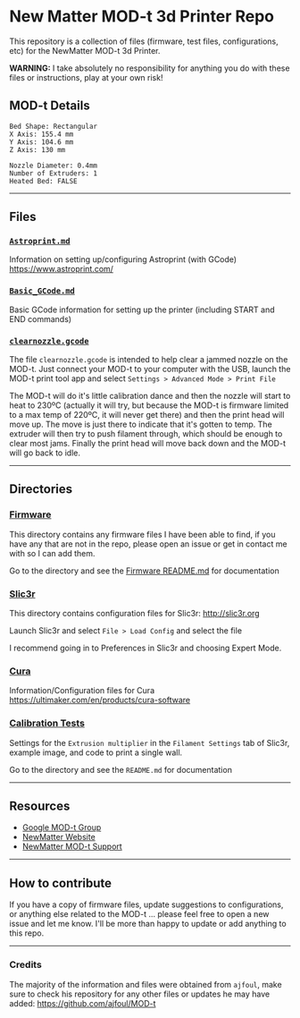 New Matter MOD-t 3d Printer Repo
================================

This repository is a collection of files (firmware, test files, configurations, etc) for the NewMatter MOD-t 3d Printer.

**WARNING:** I take absolutely no responsibility for anything you do with these files or instructions, play at your own risk!

MOD-t Details
-------------

```
Bed Shape: Rectangular
X Axis: 155.4 mm
Y Axis: 104.6 mm
Z Axis: 130 mm

Nozzle Diameter: 0.4mm
Number of Extruders: 1
Heated Bed: FALSE
```

---

Files
-----

### [`Astroprint.md`](https://github.com/tripflex/MOD-t/tree/master/Astroprint.md)

Information on setting up/configuring Astroprint (with GCode) https://www.astroprint.com/

### [`Basic_GCode.md`](https://github.com/tripflex/MOD-t/tree/master/Basic_GCode.md)

Basic GCode information for setting up the printer (including START and END commands)

### [`clearnozzle.gcode`](https://github.com/tripflex/MOD-t/tree/master/clearnozzle.gcode)

The file `clearnozzle.gcode` is intended to help clear a jammed nozzle on the MOD-t. Just connect your MOD-t to your computer with the USB, launch the MOD-t print tool app and select `Settings > Advanced Mode > Print File`

The MOD-t will do it's little calibration dance and then the nozzle will start to heat to 230ºC (actually it will try, but because the MOD-t is firmware limited to a max temp of 220ºC, it will never get there) and then the print head will move up. The move is just there to indicate that it's gotten to temp. The extruder will then try to push filament through, which should be enough to clear most jams. Finally the print head will move back down and the MOD-t will go back to idle.

---

Directories
-----------

### [Firmware](https://github.com/tripflex/MOD-t/tree/master/firmware)

This directory contains any firmware files I have been able to find, if you have any that are not in the repo, please open an issue or get in contact me with so I can add them.

Go to the directory and see the [Firmware README.md](https://github.com/tripflex/MOD-t/tree/master/firmware) for documentation

### [Slic3r](https://github.com/tripflex/MOD-t/tree/master/Slic3r)

This directory contains configuration files for Slic3r: http://slic3r.org

Launch Slic3r and select `File > Load Config` and select the file

I recommend going in to Preferences in Slic3r and choosing Expert Mode.

### [Cura](https://github.com/tripflex/MOD-t/tree/master/Cura)

Information/Configuration files for Cura https://ultimaker.com/en/products/cura-software

### [Calibration Tests](https://github.com/tripflex/MOD-t/tree/master/Calibration%20Tests)

Settings for the `Extrusion multiplier` in the `Filament Settings` tab of Slic3r, example image, and code to print a single wall.

Go to the directory and see the `README.md` for documentation

---

Resources
---------

-	[Google MOD-t Group](https://groups.google.com/forum/?#!forum/mod-t)
-	[NewMatter Website](http://www.newmatter.com)
-	[NewMatter MOD-t Support](http://support.newmatter.com)

---

How to contribute
-----------------

If you have a copy of firmware files, update suggestions to configurations, or anything else related to the MOD-t ... please feel free to open a new issue and let me know. I'll be more than happy to update or add anything to this repo.

---

### Credits

The majority of the information and files were obtained from `ajfoul`, make sure to check his repository for any other files or updates he may have added: https://github.com/ajfoul/MOD-t
